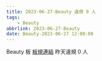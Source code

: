 ```yaml
---
title: 2023-06-27-Beauty 違規 0 人
tags:
    - Beauty
abbrlink: 2023-06-27-Beauty
date: Beauty-2023-06-27 12:00:00
---
```

Beauty 板 [板規連結](https://www.ptt.cc/bbs/Beauty/M.1630069980.A.84B.html)
昨天違規 0 人
